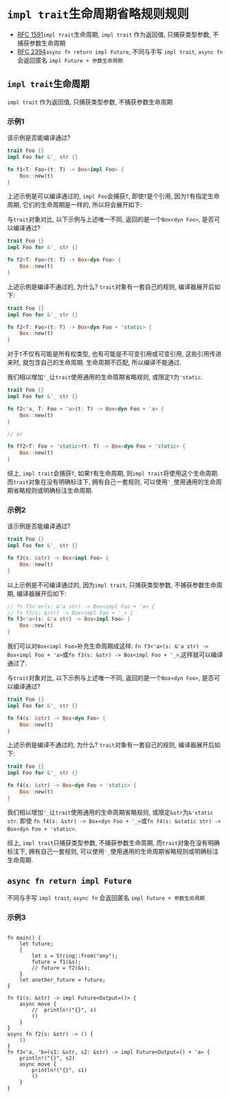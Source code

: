 # `impl trait`生命周期省略规则规则

- [RFC 1591]`impl trait`生命周期, `impl trait` 作为返回值, 只捕获类型参数, 不捕获参数生命周期
- [RFC 2394]`async fn return impl Future`, 不同与手写 `impl trait`, `async fn` 会返回匿名 `impl Future + 参数生命周期`

## `impl trait`生命周期

`impl trait` 作为返回值, 只捕获类型参数, 不捕获参数生命周期

### 示例1

该示例是否能编译通过?

```rust
trait Foo {}
impl Foo for &'_ str {}

fn f1<T: Foo>(t: T) -> Box<impl Foo> {
    Box::new(t)
}
```

上述示例是可以编译通过的, `impl Foo`会捕获`T`, 即使`T`是个引用, 因为`T`有指定生命周期, 它们的生命周期是一样的, 所以将会展开如下:

与`trait`对象对比, 以下示例与上述唯一不同, 返回的是一个`Box<dyn Foo>`, 是否可以编译通过?

```rust
trait Foo {}
impl Foo for &'_ str {}

fn f2<T: Foo>(t: T) -> Box<dyn Foo> {
    Box::new(t)
}
```

上述示例是编译不通过的, 为什么? `trait`对象有一套自己的规则, 编译器展开后如下:

```rust
trait Foo {}
impl Foo for &'_ str {}

fn f2<T: Foo>(t: T) -> Box<dyn Foo + 'static> {
    Box::new(t)
}
```

对于`T`不仅有可能是所有权类型, 也有可能是不可变引用或可变引用, 这些引用传进来时, 就包含自己的生命周期.
生命周期不匹配, 所以编译不能通过.

我们相以增加`'_`让`trait`使用通用的生命周期省略规则, 或限定`T`为`'static`.

```rust
trait Foo {}
impl Foo for &'_ str {}

fn f2<'a, T: Foo + 'a>(t: T) -> Box<dyn Foo + 'a> {
    Box::new(t)
}

// or

fn ff2<T: Foo + 'static>(t: T) -> Box<dyn Foo + 'static> {
    Box::new(t)
}
```

综上, `impl trait`会捕获`T`, 如果`T`有生命周期, 则`impl trait`将使用这个生命周期.
而`trait`对象在没有明确标注下, 拥有自己一套规则, 可以使用`'_`使用通用的生命周期省略规则或明确标注生命周期.

### 示例2

该示例是否能编译通过?

```rust
trait Foo {}
impl Foo for &'_ str {}

fn f3(s: &str) -> Box<impl Foo> {
    Box::new(t)
}
```

以上示例是不可编译通过的, 因为`impl trait`, 只捕获类型参数, 不捕获参数生命周期, 编译器展开后如下:

```rust
// fn f3<'a>(s: &'a str) -> Box<impl Foo + 'a> {
// fn f3(s: &str) -> Box<impl Foo + '_> {
fn f3<'a>(s: &'a str) -> Box<impl Foo> {
    Box::new(t)
}
```

我们可以对`Box<impl Foo>`补充生命周期成这样: `fn f3<'a>(s: &'a str) -> Box<impl Foo + 'a>`或`fn f3(s: &str) -> Box<impl Foo + '_>`,这样就可以编译通过了.

与`trait`对象对比, 以下示例与上述唯一不同, 返回的是一个`Box<dyn Foo>`, 是否可以编译通过?

```rust
trait Foo {}
impl Foo for &'_ str {}

fn f4(s: &str) -> Box<dyn Foo> {
    Box::new(t)
}
```

上述示例是编译不通过的, 为什么? `trait`对象有一套自己的规则, 编译器展开后如下:

```rust
trait Foo {}
impl Foo for &'_ str {}

fn f4(s: &str) -> Box<dyn Foo + 'static> {
    Box::new(t)
}
```

我们相以增加`'_`让`trait`使用通用的生命周期省略规则, 或限定`&str`为`&'static str`.
即使
`fn f4(s: &str) -> Box<dyn Foo + '_>`或`fn f4(s: &static str) -> Box<dyn Foo + 'static>`.

综上, `impl trait`只捕获类型参数, 不捕获参数生命周期, 而`trait`对象在没有明确标注下, 拥有自己一套规则, 可以使用`'_`使用通用的生命周期省略规则或明确标注生命周期.

## `async fn return impl Future`

不同与手写 `impl trait`, `async fn` 会返回匿名 `impl Future + 参数生命周期`

### 示例3

```rust,editable

fn main() {
    let future;
    {
        let s = String::from("any");
        future = f1(&s);
        // future = f2(&s);
    }
    let another_future = future;
}

fn f1(s: &str) -> impl Future<Output=()> {
    async move {
        //  println!("{}", s)
        ()
    }
}
async fn f2(s: &str) -> () {
    ()
}
fn f3<'a, 'b>(s1: &str, s2: &str) -> impl Future<Output=() + 'a> {
    println!("{}", s2)
    async move {
        println!("{}", s1)
        ()
    }
}
```

[RFC 1591]: https://github.com/rust-lang/rfcs/blob/master/text/1951-expand-impl-trait.md
[RFC 2394]: https://github.com/rust-lang/rfcs/blob/master/text/2394-async_await.md
